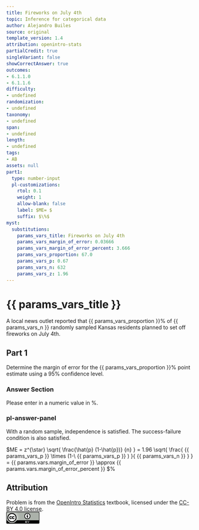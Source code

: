 ```yaml
---
title: Fireworks on July 4th
topic: Inference for categorical data
author: Alejandro Builes
source: original
template_version: 1.4
attribution: openintro-stats
partialCredit: true
singleVariant: false
showCorrectAnswer: true
outcomes:
- 6.1.1.0
- 6.1.1.6
difficulty:
- undefined
randomization:
- undefined
taxonomy:
- undefined
span:
- undefined
length:
- undefined
tags:
- AB
assets: null
part1:
  type: number-input
  pl-customizations:
    rtol: 0.1
    weight: 1
    allow-blank: false
    label: $ME= $
    suffix: $\%$
myst:
  substitutions:
    params_vars_title: Fireworks on July 4th
    params_vars_margin_of_error: 0.03666
    params_vars_margin_of_error_percent: 3.666
    params_vars_proportion: 67.0
    params_vars_p: 0.67
    params_vars_n: 632
    params_vars_z: 1.96
---
```

# {{ params_vars_title }}
A local news outlet reported that {{ params_vars_proportion }}% of {{ params_vars_n }} randomly sampled Kansas residents planned to set off fireworks on July 4th.

## Part 1

Determine the margin of error for the {{ params_vars_proportion }}% point estimate using a 95% confidence level.

### Answer Section

Please enter in a numeric value in %.

### pl-answer-panel

With a random sample, independence is satisfied. The success-failure condition is also satisfied.

$ME = z^{\star} \sqrt{ \frac{\hat{p} (1-\hat{p})} {n} } = 1.96 \sqrt{ \frac{ {{ params_vars_p }} \times  (1-\ {{ params_vars_p }} ) }{ {{ params_vars_n }} } } = {{ params.vars.margin_of_error }} \approx {{ params.vars.margin_of_error_percent }} $%

## Attribution

Problem is from the [OpenIntro Statistics](https://openintro.org/book/os/) textbook, licensed under the [CC-BY 4.0 license](https://creativecommons.org/licenses/by/4.0/).<br>![Image representing the Creative Commons 4.0 BY license.](https://raw.githubusercontent.com/firasm/bits/master/by.png)